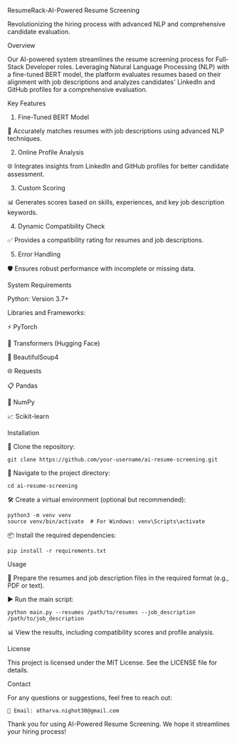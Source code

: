 ResumeRack-AI-Powered Resume Screening

			
Revolutionizing the hiring process with advanced NLP and comprehensive candidate evaluation.

 
Overview
 
  Our AI-powered system streamlines the resume screening process for Full-Stack Developer roles. Leveraging Natural Language Processing (NLP) with a fine-tuned BERT model, the platform evaluates resumes based on their alignment with job descriptions and analyzes candidates' LinkedIn and GitHub profiles for a comprehensive evaluation.


Key Features

1. Fine-Tuned BERT Model

🎯 Accurately matches resumes with job descriptions using advanced NLP techniques.

2. Online Profile Analysis

🌐 Integrates insights from LinkedIn and GitHub profiles for better candidate assessment.

3. Custom Scoring

📊 Generates scores based on skills, experiences, and key job description keywords.

4. Dynamic Compatibility Check

✅ Provides a compatibility rating for resumes and job descriptions.

5. Error Handling

🛡️ Ensures robust performance with incomplete or missing data.


System Requirements

Python: Version 3.7+

Libraries and Frameworks:

⚡ PyTorch

🤗 Transformers (Hugging Face)

🥄 BeautifulSoup4

🌐 Requests

📋 Pandas

🔢 NumPy

📈 Scikit-learn


Installation

🔗 Clone the repository:

    git clone https://github.com/your-username/ai-resume-screening.git

📂 Navigate to the project directory:

    cd ai-resume-screening

🛠️ Create a virtual environment (optional but recommended):

    python3 -m venv venv
    source venv/bin/activate  # For Windows: venv\Scripts\activate

📦 Install the required dependencies:

    pip install -r requirements.txt


Usage

📑 Prepare the resumes and job description files in the required format (e.g., PDF or text).

▶️ Run the main script:

    python main.py --resumes /path/to/resumes --job_description /path/to/job_description

📊 View the results, including compatibility scores and profile analysis.


License

This project is licensed under the MIT License. See the LICENSE file for details.


Contact

For any questions or suggestions, feel free to reach out:

    📧 Email: atharva.nighot30@gmail.com



Thank you for using AI-Powered Resume Screening. We hope it streamlines your hiring process!

